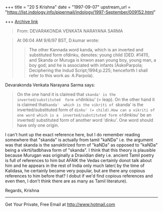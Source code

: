 +++
title = "20 S Krishna"
date = "1997-09-07"
upstream_url = "https://list.indology.info/pipermail/indology/1997-September/009152.html"

+++
[Archive link](https://list.indology.info/pipermail/indology/1997-September/009152.html)




>From: DEVARAKONDA VENKATA NARAYANA SARMA <narayana at hd1.vsnl.net.in>

>At 06:04 AM 9/6/97 BST, D.kumar wrote:
>
>>The other Kannada word kanda, which is an inverted and substituted 
form ofdinku, denotes: young child (DED. #1411), and Skanda or Muruga is 
knwon asan young boy, young man, a boy god; and he is associated with 
infants (AskoParpola; Deciphering the Indud Script;1994;p.225; 
henceforth I shall refer to this work as: A.Parpola).


Devarakonda Venkata Narayana Sarma says: 
>On the one hand it is claimed that `skanda' is the inverted/substituted 
form of`dinkisu' (= leap). On the other hand it is claimed that`kanda' 
which is the vikriti of `skanda' is the inverted/substituted form of 
`dinku' (= child).How can a vikriti of one word which is a 
inverted/substituted form of`dinkisu' be an inverted/ substituted form 
of another word 'dinku'. One word
>should have only one origin.
>
>

I can't hunt up the exact reference here, but I do remember reading 
somewhere that "skanda" is actually from tamil "kaNDa" i.e. the argument 
was that skanda is the sansktirized form of "kaNDa" as opposed to 
"kaNDa" being a vikrti/tadbhava form of "skanda". I think that this 
theory is plausible because Murugan was originally a Dravidian diety 
i.e. ancient Tamil poetry is full of references to him but AFAIK the 
Vedas certainly donot talk about him and he appears in the rest of India 
only much later( by the time of Kalidasa, he certainly became very 
popular, but are there any copious references to him before that? I 
dobut if we'd find copious references and even then, I don't think there 
are as many as Tamil literature).


Regards,
Krishna



______________________________________________________
Get Your Private, Free Email at http://www.hotmail.com




